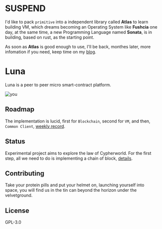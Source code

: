 # SUSPEND
I'd like to pack `primitive` into a independent library called __Atlas__ to learn building VM, which dreams becoming an Operating System like __Fushcia__ one day, at the same time, a new Programming Language named __Sonata__, is in building, based on rust, as the starting point.

As soon as __Atlas__ is good enough to use, I'll be back, monthes later, more infomation if you need, keep time on my [blog][wr].

# Luna
Luna is a peer to peer micro smart-contract platform.

![you][you]

## Roadmap
The implementation is lucid, first for `Blockchain`, second for `VM`, and then, `Common Client`, [weekly record][wr].

## Status
Experimental project aims to explore the law of Cypherworld. For the first step, all we need to do is implementing a chain of block, [details](./DETAILS.md).

## Contributing
Take your protein pills and put your helmet on, launching yourself into space, you will find us in the tin can beyond the horizon under the velvetground.

## License
GPL-3.0

[wr]: https://clearloop.github.io/luna
[you]: https://laughingsquid.com/wp-content/uploads/2018/02/starman-tesla-in-space-towards-mars.gif?w=640
